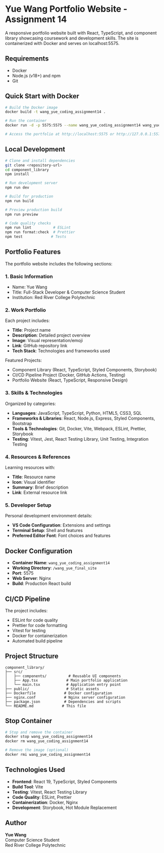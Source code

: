 # Yue Wang Portfolio Website - Assignment 14

A responsive portfolio website built with React, TypeScript, and component library showcasing coursework and development skills. The site is containerized with Docker and serves on localhost:5575.

## Requirements

- Docker
- Node.js (v18+) and npm
- Git

## Quick Start with Docker

```bash
# Build the Docker image
docker build -t wang_yue_coding_assignment14 .

# Run the container
docker run -d -p 5575:5575 --name wang_yue_coding_assignment14 wang_yue_coding_assignment14

# Access the portfolio at http://localhost:5575 or http://127.0.0.1:5575
```

## Local Development

```bash
# Clone and install dependencies
git clone <repository-url>
cd component_library
npm install

# Run development server
npm run dev

# Build for production
npm run build

# Preview production build
npm run preview

# Code quality checks
npm run lint          # ESLint
npm run format:check  # Prettier
npm test             # Tests
```

## Portfolio Features

The portfolio website includes the following sections:

### 1. Basic Information
- Name: Yue Wang
- Title: Full-Stack Developer & Computer Science Student
- Institution: Red River College Polytechnic

### 2. Work Portfolio
Each project includes:
- **Title**: Project name
- **Description**: Detailed project overview
- **Image**: Visual representation/emoji
- **Link**: GitHub repository link
- **Tech Stack**: Technologies and frameworks used

Featured Projects:
- Component Library (React, TypeScript, Styled Components, Storybook)
- CI/CD Pipeline Project (Docker, GitHub Actions, Testing)
- Portfolio Website (React, TypeScript, Responsive Design)

### 3. Skills & Technologies
Organized by categories:
- **Languages**: JavaScript, TypeScript, Python, HTML5, CSS3, SQL
- **Frameworks & Libraries**: React, Node.js, Express, Styled Components, Bootstrap
- **Tools & Technologies**: Git, Docker, Vite, Webpack, ESLint, Prettier, Storybook
- **Testing**: Vitest, Jest, React Testing Library, Unit Testing, Integration Testing

### 4. Resources & References
Learning resources with:
- **Title**: Resource name
- **Icon**: Visual identifier
- **Summary**: Brief description
- **Link**: External resource link

### 5. Developer Setup
Personal development environment details:
- **VS Code Configuration**: Extensions and settings
- **Terminal Setup**: Shell and features
- **Preferred Editor Font**: Font choices and features

## Docker Configuration

- **Container Name**: `wang_yue_coding_assignment14`
- **Working Directory**: `/wang_yue_final_site`
- **Port**: 5575
- **Web Server**: Nginx
- **Build**: Production React build

## CI/CD Pipeline

The project includes:
- ESLint for code quality
- Prettier for code formatting
- Vitest for testing
- Docker for containerization
- Automated build pipeline

## Project Structure

```
component_library/
├── src/
│   ├── components/          # Reusable UI components
│   ├── App.tsx             # Main portfolio application
│   └── main.tsx            # Application entry point
├── public/                 # Static assets
├── Dockerfile             # Docker configuration
├── nginx.conf             # Nginx server configuration
├── package.json           # Dependencies and scripts
└── README.md             # This file
```

## Stop Container

```bash
# Stop and remove the container
docker stop wang_yue_coding_assignment14
docker rm wang_yue_coding_assignment14

# Remove the image (optional)
docker rmi wang_yue_coding_assignment14
```

## Technologies Used

- **Frontend**: React 19, TypeScript, Styled Components
- **Build Tool**: Vite
- **Testing**: Vitest, React Testing Library
- **Code Quality**: ESLint, Prettier
- **Containerization**: Docker, Nginx
- **Development**: Storybook, Hot Module Replacement

## Author

**Yue Wang**  
Computer Science Student  
Red River College Polytechnic

